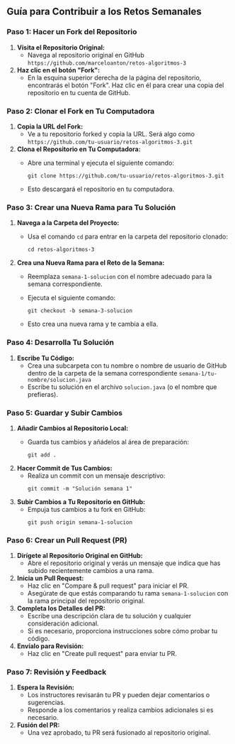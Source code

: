 ## Guía para Contribuir a los Retos Semanales

### Paso 1: Hacer un Fork del Repositorio

1. **Visita el Repositorio Original:**
   * Navega al repositorio original en GitHub `https://github.com/marceloanton/retos-algoritmos-3`
2. **Haz clic en el botón "Fork":**
   * En la esquina superior derecha de la página del repositorio, encontrarás el botón "Fork". Haz clic en él para crear una copia del repositorio en tu cuenta de GitHub.

### Paso 2: Clonar el Fork en Tu Computadora

1. **Copia la URL del Fork:**
   * Ve a tu repositorio forked y copia la URL. Será algo como `https://github.com/tu-usuario/retos-algoritmos-3.git`
2. **Clona el Repositorio en Tu Computadora:**
   * Abre una terminal y ejecuta el siguiente comando:

     ```
     git clone https://github.com/tu-usuario/retos-algoritmos-3.git
     ```
   * Esto descargará el repositorio en tu computadora.

### Paso 3: Crear una Nueva Rama para Tu Solución

1. **Navega a la Carpeta del Proyecto:**
   * Usa el comando `cd` para entrar en la carpeta del repositorio clonado:

     ```
     cd retos-algoritmos-3
     ```
2. **Crea una Nueva Rama para el Reto de la Semana:**
   * Reemplaza `semana-1-solucion` con el nombre adecuado para la semana correspondiente.
   * Ejecuta el siguiente comando:

     ```
     git checkout -b semana-3-solucion
     ```
   * Esto crea una nueva rama y te cambia a ella.

### Paso 4: Desarrolla Tu Solución

1. **Escribe Tu Código:**
   * Crea una subcarpeta con tu nombre o nombre de usuario de GitHub dentro de la carpeta de la semana correspondiente  `semana-1/tu-nombre/solucion.java`
   * Escribe tu solución en el archivo `solucion.java` (o el nombre que prefieras).

### Paso 5: Guardar y Subir Cambios

1. **Añadir Cambios al Repositorio Local:**
   * Guarda tus cambios y añádelos al área de preparación:

     ```
     git add .
     ```
2. **Hacer Commit de Tus Cambios:**
   * Realiza un commit con un mensaje descriptivo:
     ```
     git commit -m "Solución semana 1"
     ```
3. **Subir Cambios a Tu Repositorio en GitHub:**
   * Empuja tus cambios a tu fork en GitHub:
     ```
     git push origin semana-1-solucion
     ```

### Paso 6: Crear un Pull Request (PR)

1. **Dirígete al Repositorio Original en GitHub:**
   * Abre el repositorio original y verás un mensaje que indica que has subido recientemente cambios a una rama.
2. **Inicia un Pull Request:**
   * Haz clic en "Compare & pull request" para iniciar el PR.
   * Asegúrate de que estás comparando tu rama `semana-1-solucion` con la rama principal del repositorio original.
3. **Completa los Detalles del PR:**
   * Escribe una descripción clara de tu solución y cualquier consideración adicional.
   * Si es necesario, proporciona instrucciones sobre cómo probar tu código.
4. **Envíalo para Revisión:**
   * Haz clic en "Create pull request" para enviar tu PR.

### Paso 7: Revisión y Feedback

1. **Espera la Revisión:**
   * Los instructores revisarán tu PR y pueden dejar comentarios o sugerencias.
   * Responde a los comentarios y realiza cambios adicionales si es necesario.
2. **Fusión del PR:**
   * Una vez aprobado, tu PR será fusionado al repositorio original.
